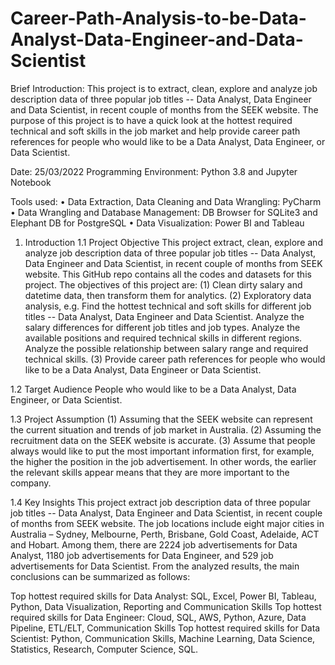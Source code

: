 # Career-Path-Analysis-to-be-Data-Analyst-Data-Engineer-and-Data-Scientist

Brief Introduction:
This project is to extract, clean, explore and analyze job description data of three popular job titles -- Data Analyst, Data Engineer and Data Scientist, in recent couple of months from the SEEK website. The purpose of this project is to have a quick look at the hottest required technical and soft skills in the job market and help provide career path references for people who would like to be a Data Analyst, Data Engineer, or Data Scientist.

Date: 25/03/2022
Programming Environment: Python 3.8 and Jupyter Notebook

Tools used:
•	Data Extraction, Data Cleaning and Data Wrangling: PyCharm
•	Data Wrangling and Database Management: DB Browser for SQLite3 and Elephant DB for PostgreSQL
•	Data Visualization: Power BI and Tableau

1.	Introduction
1.1	Project Objective
This project extract, clean, explore and analyze job description data of three popular job titles -- Data Analyst, Data Engineer and Data Scientist, in recent couple of months from SEEK website. This GitHub repo contains all the codes and datasets for this project. The objectives of this project are:
(1) Clean dirty salary and datetime data, then transform them for analytics.
(2) Exploratory data analysis, e.g. 
   Find the hottest technical and soft skills for different job titles -- Data Analyst, Data Engineer and Data Scientist.
   Analyze the salary differences for different job titles and job types.
   Analyze the available positions and required technical skills in different regions.
   Analyze the possible relationship between salary range and required technical skills.
(3)	Provide career path references for people who would like to be a Data Analyst, Data Engineer or Data Scientist.

1.2	Target Audience
People who would like to be a Data Analyst, Data Engineer, or Data Scientist.

1.3	Project Assumption
(1) Assuming that the SEEK website can represent the current situation and trends of job market in Australia.
(2) Assuming the recruitment data on the SEEK website is accurate.
(3) Assume that people always would like to put the most important information first, for example, the higher the position in the job advertisement. In other words, the earlier the relevant skills appear means that they are more important to the company.

1.4	Key Insights
This project extract job description data of three popular job titles -- Data Analyst, Data Engineer and Data Scientist, in recent couple of months from SEEK website. The job locations include eight major cities in Australia – Sydney, Melbourne, Perth, Brisbane, Gold Coast, Adelaide, ACT and Hobart. Among them, there are 2224 job advertisements for Data Analyst, 1180 job advertisements for Data Engineer, and 529 job advertisements for Data Scientist. From the analyzed results, the main conclusions can be summarized as follows: 

Top hottest required skills for Data Analyst: SQL, Excel, Power BI, Tableau, Python, Data Visualization, Reporting and Communication Skills
Top hottest required skills for Data Engineer: Cloud, SQL, AWS, Python, Azure, Data Pipeline, ETL/ELT, Communication Skills 
Top hottest required skills for Data Scientist: Python, Communication Skills, Machine Learning, Data Science, Statistics, Research, Computer Science, SQL.

